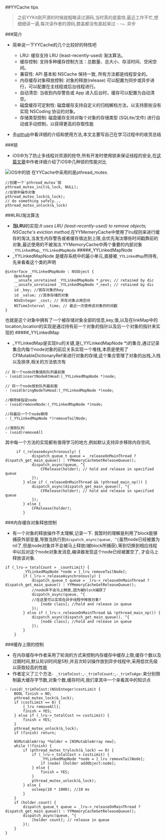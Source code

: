 ##YYCache  tips
> 之前YYKit刚开源的时候就粗略读过源码,当时真的是震惊,最近工作不忙,想细细读一遍,每次读作者的源码,膝盖都没有直起来过 - -~.
异步

###简介
* 简单说一下YYCache的几个比较好的特性吧
    * LRU: 缓存支持 LRU (least-recently-used) 淘汰算法。
    * 缓存控制: 支持多种缓存控制方法：总数量、总大小、存活时间、空闲空间。
    * 兼容性: API 基本和 NSCache 保持一致, 所有方法都是线程安全的。
    * 内存缓存对象释放控制: 对象的释放(release) 可以配置为同步或异步进行，可以配置在主线程或后台线程进行。
    * 自动清空: 当收到内存警告或 App 进入后台时，缓存可以配置为自动清空。
    * 磁盘缓存可定制性: 磁盘缓存支持自定义的归档解档方法，以支持那些没有实现 NSCoding 协议的对象。
    * 存储类型控制: 磁盘缓存支持对每个对象的存储类型 (SQLite/文件) 进行自动或手动控制，以获得更高的存取性能
    
    
* 去[github](https://github.com/ibireme/YYCache)中看详细的介绍和使用方法,本文主要写自己在学习过程中的收货总结

###锁
* iOS中为了防止多线程对资源的抢夺,所有开发时使用锁来保证线程的安全,在[这篇文章](http://blog.ibireme.com/author/ibireme/)中作者详细介绍了iOS中几种锁的性能对比

 ![iOS中的锁](http://blog.ibireme.com/wp-content/uploads/2016/01/lock_benchmark.png)
 在YYCache中采用的是pthread_mutex.


```objc
//创建一个`pthread_mutex`锁
pthread_mutex_init(&_lock, NULL);
//在锁中操作对象
pthread_mutex_lock(&_lock);
// do something safely...
pthread_mutex_unlock(&_lock)
```


 ###LRU淘汰算法
* **当LRU**的实现:*It uses LRU (least-recently-used) to remove objects; NSCache's eviction method*,在YYMemeryCache中使用了lru规则来进行缓存的淘汰,当发生内存警告或者缓存值达到上限,会优先淘汰哪些时间戳靠前的对象,最近使用的不被淘汰.YYMemoryCache中两个重要的内部对象`_YYLinkedMap`,`_YYLinkedMapNode`
#####_YYLinkedMapNode
* _YYLinkedMapNode 是缓存系统中的最小单元,直接被`_YYLinkedMap`所持有,先来看看这个类的声明

```objc
@interface _YYLinkedMapNode : NSObject {
    @package
    __unsafe_unretained _YYLinkedMapNode *_prev; // retained by dic
    __unsafe_unretained _YYLinkedMapNode *_next; // retained by dic
    id _key; //锁存对象的key
    id _value; //具体存储的对象
    NSUInteger _cost; // 所存对象占用空间
    NSTimeInterval _time; // 最近一次使用该对象的时间戳
}
```
也就是这个对象中拥有了一个被存储对象全部的信息,key,值,以及在linkMap中的location,location的实现是通过持有前一个对象的指针以及后一个对象的指针来实现的
#####_YYLinkedMap
* _YYLinkedMap是实现lru的关键,是(_YYLinkedMapNode *)的集合,通过记录集合内每个node对象的前后关系实现一个堆栈,本质是使用了CFMutableDictionaryRef来进行对象的存储,这个集合管理了对象的出栈,入栈以及排序,相关的方法依次有

```objc
// 将一个node对象插到队列最前面
- (void)insertNodeAtHead:(_YYLinkedMapNode *)node;

// 将一个node放到队列最前面
- (void)bringNodeToHead:(_YYLinkedMapNode *)node;

//移除掉指定node
- (void)removeNode:(_YYLinkedMapNode *)node;

//将最后一个个node移除
- (_YYLinkedMapNode *)removeTailNode;

//清除队列
- (void)removeAll
```
其中每一个方法的实现都有值得学习的地方,例如默认支持异步移除内存空间,

```objc
     if (_releaseAsynchronously) {
            dispatch_queue_t queue = _releaseOnMainThread ? dispatch_get_main_queue() : YYMemoryCacheGetReleaseQueue();
            dispatch_async(queue, ^{
                CFRelease(holder); // hold and release in specified queue
            });
        } else if (_releaseOnMainThread && !pthread_main_np()) {
            dispatch_async(dispatch_get_main_queue(), ^{
                CFRelease(holder); // hold and release in specified queue
            });
        } else {
            CFRelease(holder);
        }
```

###内存缓存对象释放控制
* 有一个对象的释放操作不太理解,记录一下.   我暂时的理解是利用了block能够捕获外部变量,导致当执行到`dispatch_async(queue, ^{`虽然node已经被置为nil了,但是node对象并不会被马上释放(被block所捕获),等到切换到相应线程中以后对这个node对象发消息,编译器发现这个node已经被置空了,  才会马上释放该对象.

```objc
if (_lru->_totalCount > _countLimit) {
        _YYLinkedMapNode *node = [_lru removeTailNode];
        if (_lru->_releaseAsynchronously) {
            dispatch_queue_t queue = _lru->_releaseOnMainThread ? dispatch_get_main_queue() : YYMemoryCacheGetReleaseQueue();
            //node并不会马上释放,因为被block捕获了
            dispatch_async(queue, ^{
            //在这里可以实现在异步线程中释放对象?
                [node class]; //hold and release in queue
            });
        } else if (_lru->_releaseOnMainThread && !pthread_main_np()) {
            dispatch_async(dispatch_get_main_queue(), ^{
                [node class]; //hold and release in queue
            });
        }
    }
```

###缓存上限的控制
* 在内存缓存中作者采用了轮询的方式来控制内存缓存中缓存上限,缓存个数以及过期时间,默认轮训时间是5秒,并且次轮训操作放到异步线程中,采用低优先级以获取较高的性能
* 作者定义了三个方法`- _trimToCost:`,`-_trimToCount:`,`-_trimToAge:`来分别限制最大缓存字节数,对象个数,缓存时间,我们拿其中一个来看其中的知识点

```objc
- (void)_trimToCost:(NSUInteger)costLimit {
    BOOL finish = NO;
    pthread_mutex_lock(&_lock);
    if (costLimit == 0) {
        [_lru removeAll];
        finish = YES;
    } else if (_lru->_totalCost <= costLimit) {
        finish = YES;
    }
    pthread_mutex_unlock(&_lock);
    if (finish) return;
    
    NSMutableArray *holder = [NSMutableArray new];
    while (!finish) {
        if (pthread_mutex_trylock(&_lock) == 0) {
            if (_lru->_totalCost > costLimit) {
                _YYLinkedMapNode *node = [_lru removeTailNode];
                if (node) [holder addObject:node];
            } else {
                finish = YES;
            }
            pthread_mutex_unlock(&_lock);
        } else {
            usleep(10 * 1000); //10 ms
        }
    }
    if (holder.count) {
        dispatch_queue_t queue = _lru->_releaseOnMainThread ? dispatch_get_main_queue() : YYMemoryCacheGetReleaseQueue();
        dispatch_async(queue, ^{
            [holder count]; // release in queue
        });
    }
}
```
